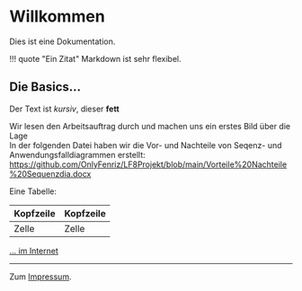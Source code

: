 # Willkommen

Dies ist eine Dokumentation.

!!! quote "Ein Zitat"
    Markdown ist sehr flexibel.

## Die Basics...

Der Text ist *kursiv*, dieser **fett**

Wir lesen den Arbeitsauftrag durch und machen uns ein erstes Bild über die Lage <br>
In der folgenden Datei haben wir die Vor- und Nachteile von Seqenz- und Anwendungsfalldiagrammen erstellt: <br>
https://github.com/OnlyFenriz/LF8Projekt/blob/main/Vorteile%20Nachteile%20Sequenzdia.docx <br>

Eine Tabelle:

|Kopfzeile|Kopfzeile|
|---|---|
|Zelle|Zelle|

[... im Internet](https://www.markdownguide.org/basic-syntax/)

---

Zum [Impressum](legal/imprint.md).
​
